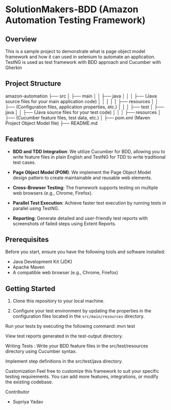 # SolutionMakers-BDD (Amazon Automation Testing Framework)

## Overview
This is a sample project to demonstrate what is page object model framework and how it can used in selenium to automate an application.
TestNG is used as test framework with BDD approach and Cucumber with Gherkin
## Project Structure
amazon-automation
├── src
│ ├── main
│ │ ├── java
│ │ │ ├── (Java source files for your main application code)
│ │ │
│ │ ├── resources
│ │ ├── (Configuration files, application properties, etc.)
│ │
│ ├── test
│ ├── java
│ │ ├── (Java source files for your test code)
│ │
│ ├── resources
│ ├── (Cucumber feature files, test data, etc.)
│
├── pom.xml (Maven Project Object Model file)
├── README.md

## Features

- **BDD and TDD Integration**: We utilize Cucumber for BDD, allowing you to write feature files in plain English and TestNG for TDD to write traditional test cases.

- **Page Object Model (POM)**: We implement the Page Object Model design pattern to create maintainable and reusable web elements.

- **Cross-Browser Testing**: The framework supports testing on multiple web browsers (e.g., Chrome, Firefox).

- **Parallel Test Execution**: Achieve faster test execution by running tests in parallel using TestNG.

- **Reporting**: Generate detailed and user-friendly test reports with screenshots of failed steps using Extent Reports.

## Prerequisites

Before you start, ensure you have the following tools and software installed:

- Java Development Kit (JDK)
- Apache Maven
- A compatible web browser (e.g., Chrome, Firefox)

## Getting Started

1. Clone this repository to your local machine.

2. Configure your test environment by updating the properties in the configuration files located in the `src/main/resources` directory.
   
Run your tests by executing the following command: mvn test

View test reports generated in the test-output directory.

Writing Tests :
Write your BDD feature files in the src/test/resources directory using Cucumber syntax.

Implement step definitions in the src/test/java directory.

Customization
Feel free to customize this framework to suit your specific testing requirements. You can add more features, integrations, or modify the existing codebase.

Contributor
- Supriya Yadav
